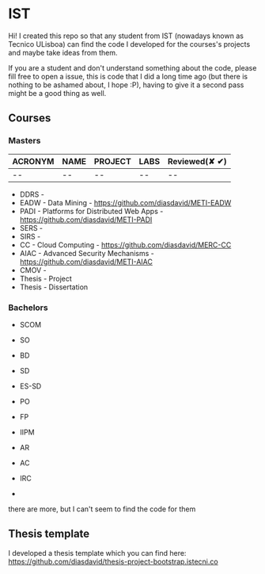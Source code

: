 IST
===

Hi! I created this repo so that any student from IST (nowadays known as Tecnico ULisboa) can find the code I developed for the courses's projects and maybe take ideas from them.

If you are a student and don't understand something about the code, please fill free to open a issue, this is code that I did a long time ago (but there is nothing to be ashamed about, I hope :P), having to give it a second pass might be a good thing as well.

## Courses

### Masters

<table>
  <thead>
    <tr><th>ACRONYM</th><th>NAME</th><th>PROJECT</th><th>LABS</th><th>Reviewed(✘ ✔)</th></tr>
  </thead>
  <tbody>
    <tr><td>--</td><td>--</td> <td>--</td><td>--</td><td>--</td></tr>
  </tbody>
</table>

- DDRS - 
- EADW - Data Mining - https://github.com/diasdavid/METI-EADW
- PADI - Platforms for Distributed Web Apps - https://github.com/diasdavid/METI-PADI
- SERS - 
- SIRS - 
- CC   - Cloud Computing - https://github.com/diasdavid/MERC-CC
- AIAC - Advanced Security Mechanisms - https://github.com/diasdavid/METI-AIAC
- CMOV - 
- Thesis - Project
- Thesis - Dissertation

### Bachelors

- SCOM
- SO
- BD
- SD
- ES-SD
- PO
- FP
- IIPM
- AR
- AC
- IRC

- 

there are more, but I can't seem to find the code for them

## Thesis template

I developed a thesis template which you can find here:
https://github.com/diasdavid/thesis-project-bootstrap.istecni.co
